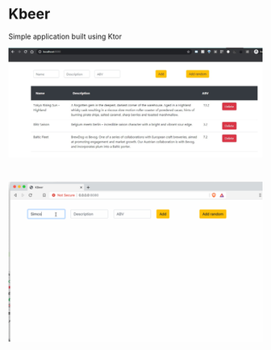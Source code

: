 # Kbeer
Simple application built using Ktor

![Beer list](./screenshot.jpg "Beer list")

<br/>

![In action](./addRandomBeer.gif "In action")
